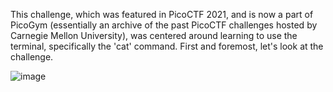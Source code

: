 This challenge, which was featured in PicoCTF 2021, and is now a part of PicoGym (essentially an archive of the past PicoCTF challenges hosted by Carnegie Mellon University), was centered around learning to use the terminal, specifically the 'cat' command. First and foremost, let's look at the challenge.

![image](https://user-images.githubusercontent.com/101998961/200682168-f349c0e2-5a96-45b2-80ca-2fcc0b4e036c.png)

